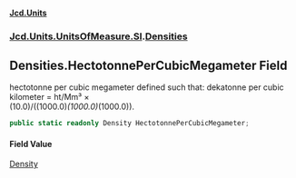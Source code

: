 #### [Jcd.Units](index.md 'index')
### [Jcd.Units.UnitsOfMeasure.SI](Jcd.Units.UnitsOfMeasure.SI.md 'Jcd.Units.UnitsOfMeasure.SI').[Densities](Densities.md 'Jcd.Units.UnitsOfMeasure.SI.Densities')

## Densities.HectotonnePerCubicMegameter Field

hectotonne per cubic megameter defined such that: dekatonne per cubic kilometer = ht/Mm³ ×  
(10.0)/((1000.0)*(1000.0)*(1000.0)).

```csharp
public static readonly Density HectotonnePerCubicMegameter;
```

#### Field Value
[Density](Density.md 'Jcd.Units.UnitTypes.Density')